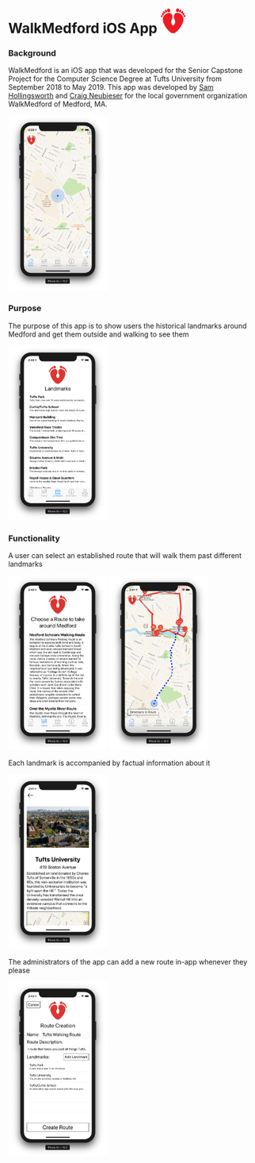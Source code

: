# WalkMedford iOS App <img src="https://github.com/walkMedfordiOS/iOSapp/blob/master/WalkMedford_LogoOnly.png" width="50" height="50"/>

### Background
WalkMedford is an iOS app that was developed for the Senior Capstone Project for the Computer Science Degree at Tufts University from September 2018 to May 2019. This app was developed by [Sam Hollingsworth](https://github.com/samhollingsworth) and [Craig Neubieser](https://github.com/19CraigDN) for the local government organization WalkMedford of Medford, MA.

<img src="https://github.com/walkMedfordiOS/iOSapp/blob/master/BlankMap.png" alt="Blank map" width="200" height="353"/>

### Purpose
The purpose of this app is to show users the historical landmarks around Medford and get them outside and walking to see them

<img src="https://github.com/walkMedfordiOS/iOSapp/blob/master/AvailableLandmarks.png" width="200" height="353" />

### Functionality

A user can select an established route that will walk them past different landmarks

<img src="https://github.com/walkMedfordiOS/iOSapp/blob/master/AvailableRoutes.png" width="200" height="353" /> <img src="https://github.com/walkMedfordiOS/iOSapp/blob/master/RouteMap.png" width="200" height="353" />

Each landmark is accompanied by factual information about it

<img src="https://github.com/walkMedfordiOS/iOSapp/blob/master/Landmark.png" width="200" height="353" />

The administrators of the app can add a new route in-app whenever they please

<img src="https://github.com/walkMedfordiOS/iOSapp/blob/master/RouteCreation.png" width="200" height="353" />
